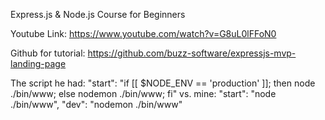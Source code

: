 Express.js & Node.js Course for Beginners

Youtube Link:
https://www.youtube.com/watch?v=G8uL0lFFoN0

Github for tutorial:
https://github.com/buzz-software/expressjs-mvp-landing-page

The script he had:
    "start": "if [[ $NODE_ENV == 'production' ]]; then node ./bin/www; else nodemon ./bin/www; fi"
vs. mine:
    "start": "node ./bin/www",
    "dev": "nodemon ./bin/www"